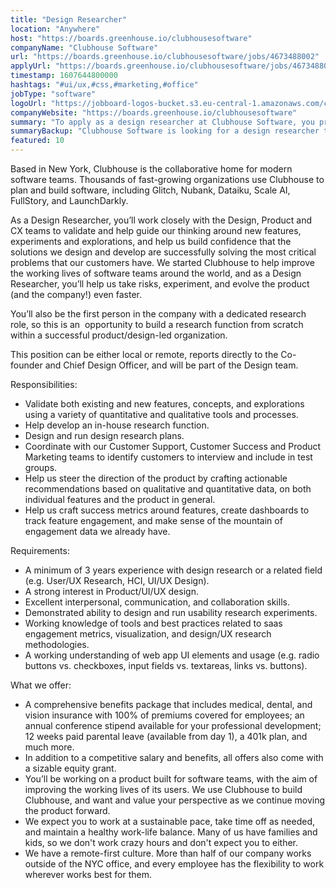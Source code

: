 ```yaml
---
title: "Design Researcher"
location: "Anywhere"
host: "https://boards.greenhouse.io/clubhousesoftware"
companyName: "Clubhouse Software"
url: "https://boards.greenhouse.io/clubhousesoftware/jobs/4673488002"
applyUrl: "https://boards.greenhouse.io/clubhousesoftware/jobs/4673488002#app"
timestamp: 1607644800000
hashtags: "#ui/ux,#css,#marketing,#office"
jobType: "software"
logoUrl: "https://jobboard-logos-bucket.s3.eu-central-1.amazonaws.com/clubhouse-software"
companyWebsite: "https://boards.greenhouse.io/clubhousesoftware"
summary: "To apply as a design researcher at Clubhouse Software, you preferably need to have 3 years experience with design research or a related field."
summaryBackup: "Clubhouse Software is looking for a design researcher that has experience in: #ui/ux, #css, #marketing."
featured: 10
---
```


Based in New York, Clubhouse is the collaborative home for modern software teams. Thousands of fast-growing organizations use Clubhouse to plan and build software, including Glitch, Nubank, Dataiku, Scale AI, FullStory, and LaunchDarkly.

As a Design Researcher, you’ll work closely with the Design, Product and CX teams to validate and help guide our thinking around new features, experiments and explorations, and help us build confidence that the solutions we design and develop are successfully solving the most critical problems that our customers have. We started Clubhouse to help improve the working lives of software teams around the world, and as a Design Researcher, you’ll help us take risks, experiment, and evolve the product (and the company!) even faster.

You’ll also be the first person in the company with a dedicated research role, so this is an  opportunity to build a research function from scratch within a successful product/design-led organization.

This position can be either local or remote, reports directly to the Co-founder and Chief Design Officer, and will be part of the Design team.

Responsibilities:

*   Validate both existing and new features, concepts, and explorations using a variety of quantitative and qualitative tools and processes.
*   Help develop an in-house research function.
*   Design and run design research plans.
*   Coordinate with our Customer Support, Customer Success and Product Marketing teams to identify customers to interview and include in test groups.
*   Help us steer the direction of the product by crafting actionable recommendations based on qualitative and quantitative data, on both individual features and the product in general.
*   Help us craft success metrics around features, create dashboards to track feature engagement, and make sense of the mountain of engagement data we already have.

Requirements:

*   A minimum of 3 years experience with design research or a related field (e.g. User/UX Research, HCI, UI/UX Design).
*   A strong interest in Product/UI/UX design.
*   Excellent interpersonal, communication, and collaboration skills.
*   Demonstrated ability to design and run usability research experiments.
*   Working knowledge of tools and best practices related to saas engagement metrics, visualization, and design/UX research methodologies.
*   A working understanding of web app UI elements and usage (e.g. radio buttons vs. checkboxes, input fields vs. textareas, links vs. buttons).

What we offer:

*   A comprehensive benefits package that includes medical, dental, and vision insurance with 100% of premiums covered for employees; an annual conference stipend available for your professional development; 12 weeks paid parental leave (available from day 1), a 401k plan, and much more.
*   In addition to a competitive salary and benefits, all offers also come with a sizable equity grant.
*   You’ll be working on a product built for software teams, with the aim of improving the working lives of its users. We use Clubhouse to build Clubhouse, and want and value your perspective as we continue moving the product forward.
*   We expect you to work at a sustainable pace, take time off as needed, and maintain a healthy work-life balance. Many of us have families and kids, so we don't work crazy hours and don't expect you to either.
*   We have a remote-first culture. More than half of our company works outside of the NYC office, and every employee has the flexibility to work wherever works best for them.
